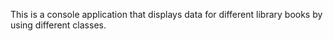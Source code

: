 This is a console application that displays data for different library books by using different classes.
